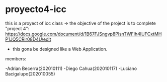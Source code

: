 # proyecto4-icc
this is a proyect of icc class -> the objective of the project is to complete "project 4": https://docs.google.com/document/d/1B67FJSngvp8PlsnTWFIh4IUFCxtMHP1JQ5CRir08D4U/edit

- this gona be designed like a Web Application.

members: 

  -Adrian Becerra(202010111)
  -Diego Cahua(202010117)
  -Luciano Bacigalupo(202010055)
